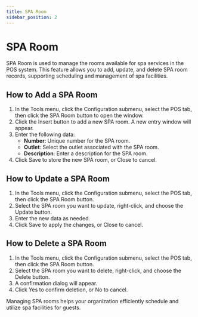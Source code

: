 ```yaml
---
title: SPA Room
sidebar_position: 2
---
```


# SPA Room

SPA Room is used to manage the rooms available for spa services in the POS system. This feature allows you to add, update, and delete SPA room records, supporting scheduling and management of spa facilities.

## How to Add a SPA Room

1. In the Tools menu, click the Configuration submenu, select the POS tab, then click the SPA Room button to open the window.
2. Click the Insert button to add a new SPA room. A new entry window will appear.
3. Enter the following data:
   - **Number**: Unique number for the SPA room.
   - **Outlet**: Select the outlet associated with the SPA room.
   - **Description**: Enter a description for the SPA room.
4. Click Save to store the new SPA room, or Close to cancel.

## How to Update a SPA Room

1. In the Tools menu, click the Configuration submenu, select the POS tab, then click the SPA Room button.
2. Select the SPA room you want to update, right-click, and choose the Update button.
3. Enter the new data as needed.
4. Click Save to apply the changes, or Close to cancel.

## How to Delete a SPA Room

1. In the Tools menu, click the Configuration submenu, select the POS tab, then click the SPA Room button.
2. Select the SPA room you want to delete, right-click, and choose the Delete button.
3. A confirmation dialog will appear.
4. Click Yes to confirm deletion, or No to cancel.

Managing SPA rooms helps your organization efficiently schedule and utilize spa facilities for guests.
